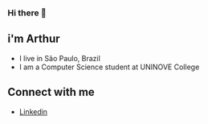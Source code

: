 ### Hi there 👋

## i'm Arthur
- I live in São Paulo, Brazil
- I am a Computer Science student at UNINOVE College

## Connect with me
- [Linkedin](https://www.linkedin.com/in/arthur-timoteo-a49779184/)

<!--
**arthur-timoteo/arthur-timoteo** is a ✨ _special_ ✨ repository because its `README.md` (this file) appears on your GitHub profile.

Here are some ideas to get you started:

- 🔭 I’m currently working on ...
- 🌱 I’m currently learning ...
- 👯 I’m looking to collaborate on ...
- 🤔 I’m looking for help with ...
- 💬 Ask me about ...
- 📫 How to reach me: ...
- 😄 Pronouns: ...
- ⚡ Fun fact: ...
-->
